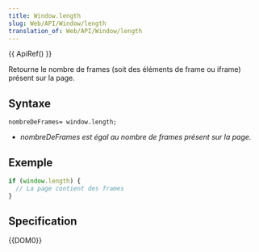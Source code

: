 ```yaml
---
title: Window.length
slug: Web/API/Window/length
translation_of: Web/API/Window/length
---
```

{{ ApiRef() }}

Retourne le nombre de frames (soit des éléments de frame ou iframe) présent sur la page.

## Syntaxe

    nombreDeFrames= window.length;

- _nombreDeFrames est égal au nombre de frames présent sur la page._

## Exemple

```js
if (window.length) {
  // La page contient des frames
}
```

## Specification

{{DOM0}}
